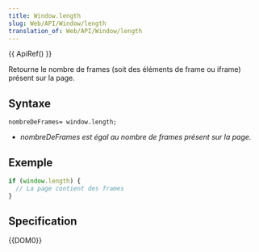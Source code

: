 ```yaml
---
title: Window.length
slug: Web/API/Window/length
translation_of: Web/API/Window/length
---
```

{{ ApiRef() }}

Retourne le nombre de frames (soit des éléments de frame ou iframe) présent sur la page.

## Syntaxe

    nombreDeFrames= window.length;

- _nombreDeFrames est égal au nombre de frames présent sur la page._

## Exemple

```js
if (window.length) {
  // La page contient des frames
}
```

## Specification

{{DOM0}}
